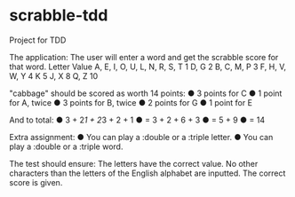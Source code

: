 # scrabble-tdd
Project for TDD


The application:
The user will enter a word and get the scrabble score for that word.
Letter Value
A, E, I, O, U, L, N, R, S, T 1
D, G 2
B, C, M, P 3
F, H, V, W, Y 4
K 5
J, X 8
Q, Z 10

"cabbage" should be scored as worth 14 points:
● 3 points for C
● 1 point for A, twice
● 3 points for B, twice
● 2 points for G
● 1 point for E

And to total:
● 3 + 2*1 + 2*3 + 2 + 1
● = 3 + 2 + 6 + 3
● = 5 + 9
● = 14

Extra assignment:
● You can play a :double or a :triple letter.
● You can play a :double or a :triple word.


The test should ensure:
The letters have the correct value.
No other characters than the letters of the English alphabet are inputted.
The correct score is given.
